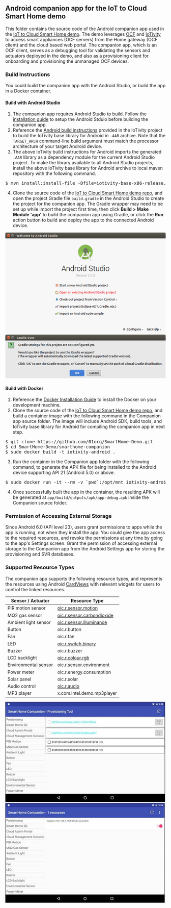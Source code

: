 ## Android companion app for the IoT to Cloud Smart Home demo

This folder contains the source code of the Android companion app used in the [IoT to Cloud Smart Home demo]. The demo leverages [OCF] and [IoTivity] to access smart appliances (OCF servers) from the Home gateway (OCF client) and the cloud based web portal. The companion app, which is an OCF client, serves as a debugging tool for validating the sensors and actuators deployed in the demo, and also as a provisioning client for onboarding and provisioning the unmanaged OCF devices.

### Build Instructions

You could build the companion app with the Android Studio, or build the app in a Docker container.

#### Build with Android Studio
1. The companion app requires Android Studio to build. Follow the [installation guide](https://developer.android.com/studio/index.html) to setup the Android Stduio before building the companion app.
2. Reference the [Android build instructions](https://wiki.iotivity.org/android_build_instructions) provided in the IoTivity project to build the IoTivity base library for Android in `.AAR` archive. Note that the `TARGET_ARCH` command-line build argument must match the processor architecture of your target Android device.
3. The above IoTivity build instructions for Android imports the generated `.AAR` library as a dependency module for the current Android Studio project. To make the library available to all Android Studio projects, install the above IoTivity base library for Android archive to local maven repository with the following command.
<pre>$ mvn install:install-file -Dfile=iotivity-base-x86-release.aar -DgroupId=org.iotivity -DartifactId=base -Dversion=1.3.1-secured -Dpackaging=aar
</pre>
4. Clone the source code of the [IoT to Cloud Smart Home demo repo], and open the project Gradle file `build.gradle` in the Android Studio to create the project for the companion app. The Gradle wrapper may need to be set up while import the project first time, then click <b>Build &gt; Make Module 'app'</b> to build the companion app using Gradle, or click the <b>Run</b> action button to build and deploy the app to the connected Android device.
<img src=".screenshots/peroject-import.png" />
<img src=".screenshots/gradle-sync.png" />

#### Build with Docker

1. Reference the [Docker Installation Guide](https://docs.docker.com/engine/installation/) to install the Docker on your development machine.
2. Clone the source code of the [IoT to Cloud Smart Home demo repo], and build a container image with the following command in the Companion app source folder. The image will include Android SDK, build tools, and IoTivity base library for Android for compiling the companion app in next step.
<pre>$ git clone https://github.com/01org/SmartHome-Demo.git
$ cd SmartHome-Demo/smarthome-companion
$ sudo docker build -t iotivity-android .
</pre>
3. Run the container in the Companion app folder with the following command, to generate the APK file for being installed to the Android device supporting API 21 (Android 5.0) or above.
<pre>$ sudo docker run -it --rm -v `pwd`:/opt/mnt iotivity-android
</pre>
4. Once successfully built the app in the container, the resulting APK will be generated at `app/build/outputs/apk/app-debug.apk` inside the Companion source folder.

### Permission of Accessing External Storage

Since Android 6.0 (API level 23), users grant permissions to apps while the app is running, not when they install the app. You could give the app access to the required resources, and revoke the permissions at any time by going to the app's Settings screen. Grant the permission of accessing external storage to the Companion app from the Android Settings app for storing the provisioning and SVR databases.

### Supported Resource Types

The companion app supports the following resource types, and represents the resources using Android [CardViews](https://developer.android.com/training/material/lists-cards.html#CardView) with relevant widgets for users to control the linked resources.

| Sensor / Actuator | Resource Type |
|-------------------|---------------|
| PIR motion sensor | [oic.r.sensor.motion](https://oneiota.org/revisions/2368) |
| MQ2 gas sensor | [oic.r.sensor.carbondioxide](https://oneiota.org/revisions/2453) |
| Ambient light sensor | [oic.r.sensor.illuminance](https://oneiota.org/revisions/2370) |
| Button | oic.r.button |
| Fan | oic.r.fan |
| LED | [oic.r.switch.binary](https://oneiota.org/revisions/2468) |
| Buzzer | oic.r.buzzer |
| LCD backlight | [oic.r.colour.rgb](https://oneiota.org/revisions/2378) |
| Environmental sensor | oic.r.sensor.environment |
| Power meter | oic.r.energy.consumption |
| Solar panel | oic.r.solar |
| Audio control | [oic.r.audio](https://oneiota.org/revisions/2427) |
| MP3 player | x.com.intel.demo.mp3player |

<img src=".screenshots/ownership.png" />
<img src=".screenshots/binarySwitch.png" />

[IoT to Cloud Smart Home demo]: https://github.com/01org/SmartHome-Demo
[OCF]: https://openconnectivity.org/
[IoTivity]: https://www.iotivity.org/
[IoT to Cloud Smart Home demo repo]: https://github.com/01org/SmartHome-Demo
